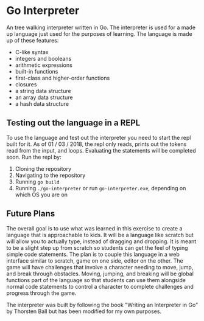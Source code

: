 # Go Interpreter

An tree walking interpreter written in Go. The interpreter is used for a made up language just used for the purposes of learning. 
The language is made up of these features:
- C-like syntax
- integers and booleans
- arithmetic expressions
- built-in functions
- first-class and higher-order functions
- closures
- a string data structure
- an array data structure
- a hash data structure

## Testing out the language in a REPL
To use the language and test out the interpreter you need to start the repl built for it.
As of 01 / 03 / 2018, the repl only reads, prints out the tokens read from the input, and loops.
Evaluating the statements will be completed soon.
Run the repl by:
1. Cloning the repository
2. Navigating to the repository
2. Running `go build`
3. Running `./go-interpreter` or run `go-interpreter.exe`, depending on which OS you are on

## Future Plans
The overall goal is to use what was learned in this exercise to create a language that is approachable
to kids. It will be a language like scratch but will allow you to actually type, instead of dragging and
dropping. It is meant to be a slight step up from scratch so students can get the feel of typing simple code statements. The plan is to couple this language in a web interface similar to scratch, game on one side, editor on the other. The game will have challenges that involve a character needing to move, jump, and break through obstacles. Moving, jumping, and breaking will be global functions part of the language so that students can use them alongside normal code statements to control a character to complete challenges and progress through the game.

The interpreter was built by following the book "Writing an Interpreter in Go" by Thorsten Ball but has been modified for my own purposes.